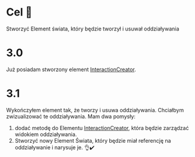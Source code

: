 # Cel 🎯
Stworzyć Element świata, który będzie tworzył i usuwał oddziaływania

# 3.0
Już posiadam stworzony element [InteractionCreator](InteractionCreator.ts). 

# 3.1
Wykończyłem element tak, że tworzy i usuwa oddziaływania. 
Chciałbym zwizualizować te oddziaływania. Mam dwa pomysły:
1) dodać metodę do Elementu [InteractionCreator](InteractionCreator.ts), która będzie zarządzać widokiem oddziaływania.
2) Stworzyć nowy Element Świata, który będzie miał referencję na oddziaływanie i narysuje je. 👌✔️   